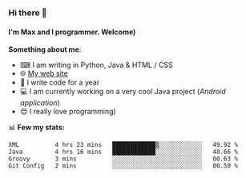 ### Hi there 👋
#### I'm Max and I programmer. Welcome)

**Something about me**:
- ⌨ I am writing in Python, Java & HTML / CSS
- 🌐 [My web site](https://merive.herokuapp.com/)
- 🎈 I write code for a year
- 💻 I am currently working on a very cool Java project (*Android application*)
- 😍 I really love programming)

📊 **Few my stats:**
<!--START_SECTION:waka-->
```text
XML          4 hrs 23 mins   ████████████▒░░░░░░░░░░░░   49.92 % 
Java         4 hrs 16 mins   ████████████░░░░░░░░░░░░░   48.66 % 
Groovy       3 mins          ░░░░░░░░░░░░░░░░░░░░░░░░░   00.63 % 
Git Config   2 mins          ░░░░░░░░░░░░░░░░░░░░░░░░░   00.50 % 
```
<!--END_SECTION:waka-->
